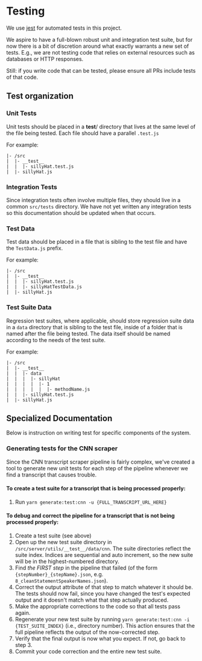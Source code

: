 # Testing

We use [jest](https://jestjs.io/) for automated tests in this project.

We aspire to have a full-blown robust unit and integration test suite, but for now there is a bit of discretion around what exactly warrants a new set of tests.  E.g., we are not testing code that relies on external resources such as databases or HTTP responses.

Still: if you write code that can be tested, please ensure all PRs include tests of that code.

## Test organization

### Unit Tests
Unit tests should be placed in a __test__/ directory that lives at the same level of the file being tested.  Each file should have a parallel `.test.js`

For example: 

```
|- /src
|  |- __test__
|  |  |- sillyHat.test.js
|  |- sillyHat.js
```

### Integration Tests

Since integration tests often involve multiple files, they should live in a common `src/tests` directory.  We have not yet written any integration tests so this documentation should be updated when that occurs.

### Test Data

Test data should be placed in a file that is sibling to the test file and have the `TestData.js` prefix.

For example: 

```
|- /src
|  |- __test__
|  |  |- sillyHat.test.js
|  |  |- sillyHatTestData.js
|  |- sillyHat.js
```

### Test Suite Data

Regression test suites, where applicable, should store regression suite data in a `data` directory that is sibling to the test file, inside of a folder that is named after the file being tested.  The data itself should be named according to the needs of the test suite.

For example: 

```
|- /src
|  |- __test__
|  |  |- data
|  |  |  |- sillyHat
|  |  |  |  |- 1
|  |  |  |  |  |- methodName.js
|  |  |- sillyHat.test.js
|  |- sillyHat.js
```

## Specialized Documentation

Below is instruction on writing test for specific components of the system.

### Generating tests for the CNN scraper

Since the CNN transcript scraper pipeline is fairly complex, we've created a tool to generate new unit tests for each step of the pipeline whenever we find a transcript that causes trouble.

#### To create a test suite for a transcript that is being processed properly:

1. Run `yarn generate:test:cnn -u {FULL_TRANSCRIPT_URL_HERE}`

#### To debug and correct the pipeline for a transcript that is not being processed properly:

1. Create a test suite (see above)
2. Open up the new test suite directory in `/src/server/utils/__test__/data/cnn`.  The suite directories reflect the suite index.  Indices are sequential and auto increment, so the new suite will be in the highest-numbered directory.
3. Find *the FIRST step* in the pipeline that failed (of the form `{stepNumber}_{stepName}.json`, e.g. `8_cleanStatementSpeakerNames.json`).
4. Correct the output attribute of that step to match whatever it should be.  The tests should now fail, since you have changed the test's expected output and it doesn't match what that step actually produced.
5. Make the appropriate corrections to the code so that all tests pass again.
6. Regenerate your new test suite by running `yarn generate:test:cnn -i {TEST_SUITE_INDEX}` (i.e., directory number).  This action ensures that the full pipeline reflects the output of the now-corrected step.
7. Verify that the final output is now what you expect.  If not, go back to step 3.
8. Commit your code correction and the entire new test suite.
